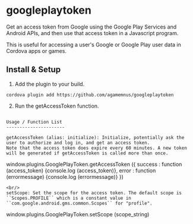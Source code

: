 googleplaytoken
==================

Get an access token from Google using the Google Play Services and Android APIs, and then use that access token in a Javascript program.

This is useful for accessing a user's Google or Google Play user data in Cordova apps or games.

Install & Setup
----------------------
1) Add the plugin to your build.
````
cordova plugin add https://github.com/agamemnus/googleplaytoken
````

2) Run the getAccessToken function.
````

Usage / Function List
----------------------

getAccessToken (alias: initialize): Initialize, potentially ask the user to authorize and log in, and get an access token.
Note that the access token does expire every 60 minutes. A new token will be generated if getAccessToken is called more than once.
````
window.plugins.GooglePlayToken.getAccessToken ({
 success : function (access_token) {console.log (access_token)},
 error   : function (errormessage) {console.log (errormessage)}
})
````
<br/>
setScope: Set the scope for the access token. The default scope is ``Scopes.PROFILE`` which is a constant value in ``com.google.android.gms.common.Scopes`` for "profile".
````
window.plugins.GooglePlayToken.setScope (scope_string)
````

